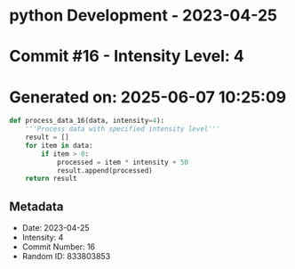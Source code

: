 ﻿# python Development - 2023-04-25
# Commit #16 - Intensity Level: 4
# Generated on: 2025-06-07 10:25:09
```python
def process_data_16(data, intensity=4):
    '''Process data with specified intensity level'''
    result = []
    for item in data:
        if item > 0:
            processed = item * intensity + 50
            result.append(processed)
    return result
```
## Metadata
- Date: 2023-04-25
- Intensity: 4
- Commit Number: 16
- Random ID: 833803853
